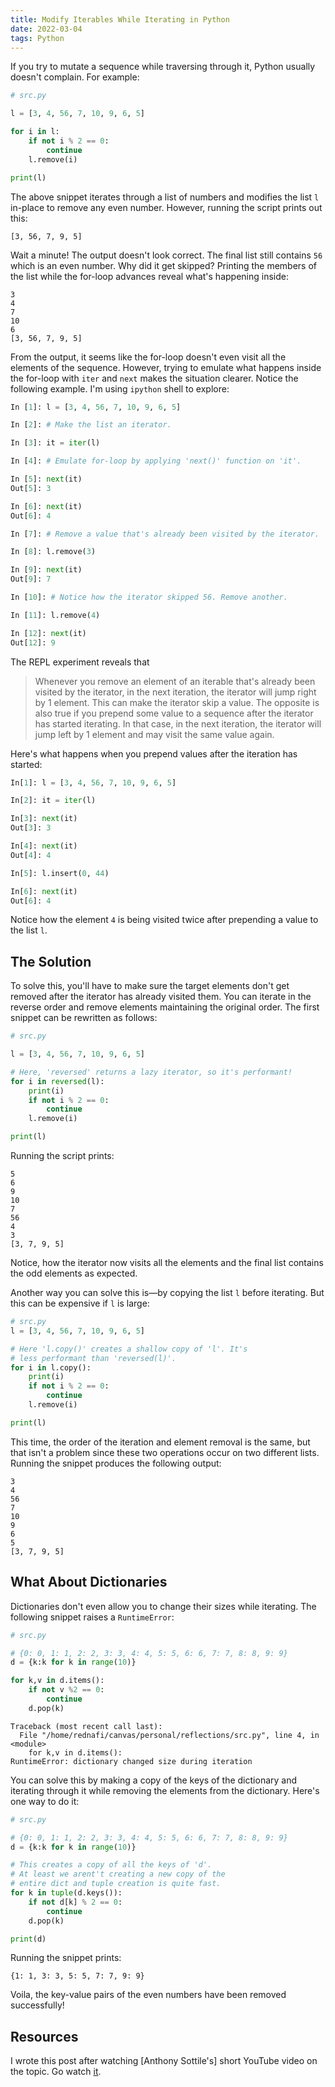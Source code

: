 ```yaml
---
title: Modify Iterables While Iterating in Python
date: 2022-03-04
tags: Python
---
```


If you try to mutate a sequence while traversing through it, Python usually doesn't complain. For example:

```python
# src.py

l = [3, 4, 56, 7, 10, 9, 6, 5]

for i in l:
    if not i % 2 == 0:
        continue
    l.remove(i)

print(l)
```

The above snippet iterates through a list of numbers and modifies the list `l` in-place to remove any even number. However, running the script prints out this:

```
[3, 56, 7, 9, 5]
```

Wait a minute! The output doesn't look correct. The final list still contains `56` which is an even number. Why did it get skipped? Printing the members of the list while the for-loop advances reveal what's happening inside:

```
3
4
7
10
6
[3, 56, 7, 9, 5]
```

From the output, it seems like the for-loop doesn't even visit all the elements of the sequence. However, trying to emulate what happens inside the for-loop with `iter` and `next` makes the situation clearer. Notice the following example. I'm using `ipython` shell to explore:

```python
In [1]: l = [3, 4, 56, 7, 10, 9, 6, 5]

In [2]: # Make the list an iterator.

In [3]: it = iter(l)

In [4]: # Emulate for-loop by applying 'next()' function on 'it'.

In [5]: next(it)
Out[5]: 3

In [6]: next(it)
Out[6]: 4

In [7]: # Remove a value that's already been visited by the iterator.

In [8]: l.remove(3)

In [9]: next(it)
Out[9]: 7

In [10]: # Notice how the iterator skipped 56. Remove another.

In [11]: l.remove(4)

In [12]: next(it)
Out[12]: 9
```

The REPL experiment reveals that

> Whenever you remove an element of an iterable that's already been visited by the iterator, in the next iteration, the iterator will jump right by 1 element. This can make the iterator skip a value. The opposite is also true if you prepend some value to a sequence after the iterator has started iterating. In that case, in the next iteration, the iterator will jump left by 1 element and may visit the same value again.

Here's what happens when you prepend values after the iteration has started:

```python
In[1]: l = [3, 4, 56, 7, 10, 9, 6, 5]

In[2]: it = iter(l)

In[3]: next(it)
Out[3]: 3

In[4]: next(it)
Out[4]: 4

In[5]: l.insert(0, 44)

In[6]: next(it)
Out[6]: 4
```

Notice how the element `4` is being visited twice after prepending a value to the list `l`.

## The Solution

To solve this, you'll have to make sure the target elements don't get removed after the iterator has already visited them. You can iterate in the reverse order and remove elements maintaining the original order. The first snippet can be rewritten as follows:

```python
# src.py

l = [3, 4, 56, 7, 10, 9, 6, 5]

# Here, 'reversed' returns a lazy iterator, so it's performant!
for i in reversed(l):
    print(i)
    if not i % 2 == 0:
        continue
    l.remove(i)

print(l)
```

Running the script prints:

```
5
6
9
10
7
56
4
3
[3, 7, 9, 5]
```

Notice, how the iterator now visits all the elements and the final list contains the odd elements as expected.

Another way you can solve this is—by copying the list `l` before iterating. But this can be expensive if `l` is large:

```python
# src.py
l = [3, 4, 56, 7, 10, 9, 6, 5]

# Here 'l.copy()' creates a shallow copy of 'l'. It's
# less performant than 'reversed(l)'.
for i in l.copy():
    print(i)
    if not i % 2 == 0:
        continue
    l.remove(i)

print(l)
```

This time, the order of the iteration and element removal is the same, but that isn't a problem since these two operations occur on two different lists. Running the snippet produces the following output:

```
3
4
56
7
10
9
6
5
[3, 7, 9, 5]
```

## What About Dictionaries

Dictionaries don't even allow you to change their sizes while iterating. The following snippet raises a `RuntimeError`:

```python
# src.py

# {0: 0, 1: 1, 2: 2, 3: 3, 4: 4, 5: 5, 6: 6, 7: 7, 8: 8, 9: 9}
d = {k:k for k in range(10)}

for k,v in d.items():
    if not v %2 == 0:
        continue
    d.pop(k)
```

```
Traceback (most recent call last):
  File "/home/rednafi/canvas/personal/reflections/src.py", line 4, in <module>
    for k,v in d.items():
RuntimeError: dictionary changed size during iteration
```

You can solve this by making a copy of the keys of the dictionary and iterating through it while removing the elements from the dictionary. Here's one way to do it:


```python
# src.py

# {0: 0, 1: 1, 2: 2, 3: 3, 4: 4, 5: 5, 6: 6, 7: 7, 8: 8, 9: 9}
d = {k:k for k in range(10)}

# This creates a copy of all the keys of 'd'.
# At least we arent't creating a new copy of the
# entire dict and tuple creation is quite fast.
for k in tuple(d.keys()):
    if not d[k] % 2 == 0:
        continue
    d.pop(k)

print(d)
```

Running the snippet prints:

```
{1: 1, 3: 3, 5: 5, 7: 7, 9: 9}
```

Voila, the key-value pairs of the even numbers have been removed successfully!

## Resources

I wrote this post after watching [Anthony Sottile's] short YouTube video on the topic. Go watch [it](https://www.youtube.com/watch?v=JXis-BKRDFY).
